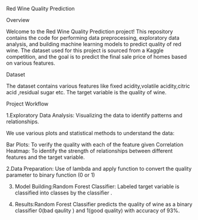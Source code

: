 Red Wine Quality Prediction 

Overview

Welcome to the Red Wine Quality Prediction project! This repository contains the code for performing data preprocessing, exploratory data analysis, and building  machine learning models to predict quality of red wine. The dataset used for this project is sourced from a Kaggle competition, and the goal is to predict the final sale price of homes based on various features.

Dataset

The dataset contains various features like  fixed acidity,volatile acidity,citric acid ,residual sugar etc. The target variable is the quality of wine.

Project Workflow

1.Exploratory Data Analysis: Visualizing the data to identify patterns and relationships. 

We use various plots and statistical methods to understand the data:

  Bar Plots: To verify the quality with each of the feature given 
  Correlation Heatmap: To identify the strength of relationships between different features and the target variable. 

2.Data Preparation: Use of lambda and apply function to convert the quality parameter to binary function (0 or 1)

3. Model Building:Random Forest Classifier: Labeled target variable is classified into classes by the classifier .

4. Results:Random Forest Classifier predicts the quality of wine as a binary classifier 0(bad qaulity ) and 1(good quality) with accuracy of 93%.
